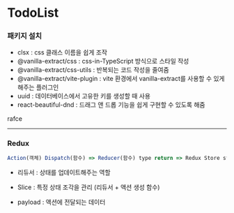 # TodoList

### 패키지 설치

- clsx : css 클래스 이름을 쉽게 조작
- @vanilla-extract/css : css-in-TypeScript 방식으로 스타일 작성
- @vanilla-extract/css-utils : 반복되는 코드 작성을 줄여줌
- @vanilla-extract/vite-plugin : vite 환경에서 vanilla-extract를 사용할 수 있게 해주는 플러그인
- uuid : 데이터베이스에서 고유한 키를 생성할 때 사용
- react-beautiful-dnd : 드래그 앤 드롭 기능을 쉽게 구현할 수 있도록 해줌

rafce

---

### Redux

```js
Action(객체) Dispatch(함수) => Reducer(함수) type return => Redux Store state => React Component Rerendering
```

- 리듀서 : 상태를 업데이트해주는 역할

- Slice : 특정 상태 조각을 관리 (리듀서 + 액션 생성 함수)

- payload : 액션에 전달되는 데이터
